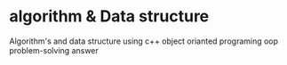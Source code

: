 # algorithm & Data structure
Algorithm's and data structure using c++
object orianted programing oop 
problem-solving answer
